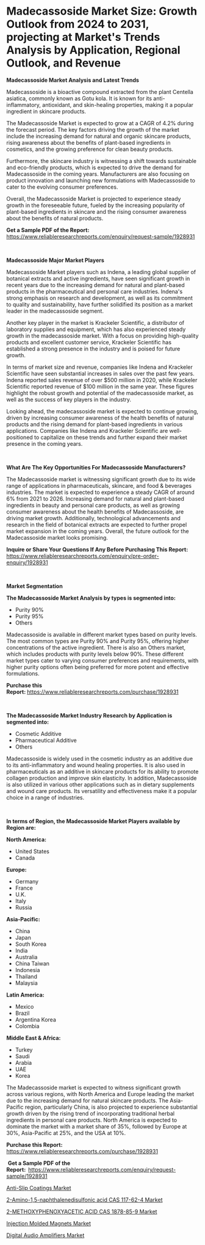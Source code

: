 <p><h1>Madecassoside Market Size: Growth Outlook from 2024 to 2031, projecting at Market's Trends Analysis by Application, Regional Outlook, and Revenue</h1></p><p><strong>Madecassoside Market Analysis and Latest Trends</strong></p>
<p><p>Madecassoside is a bioactive compound extracted from the plant Centella asiatica, commonly known as Gotu kola. It is known for its anti-inflammatory, antioxidant, and skin-healing properties, making it a popular ingredient in skincare products.</p><p>The Madecassoside Market is expected to grow at a CAGR of 4.2% during the forecast period. The key factors driving the growth of the market include the increasing demand for natural and organic skincare products, rising awareness about the benefits of plant-based ingredients in cosmetics, and the growing preference for clean beauty products.</p><p>Furthermore, the skincare industry is witnessing a shift towards sustainable and eco-friendly products, which is expected to drive the demand for Madecassoside in the coming years. Manufacturers are also focusing on product innovation and launching new formulations with Madecassoside to cater to the evolving consumer preferences.</p><p>Overall, the Madecassoside Market is projected to experience steady growth in the foreseeable future, fueled by the increasing popularity of plant-based ingredients in skincare and the rising consumer awareness about the benefits of natural products.</p></p>
<p><strong>Get a Sample PDF of the Report:&nbsp;</strong> <a href="https://www.reliableresearchreports.com/enquiry/request-sample/1928931">https://www.reliableresearchreports.com/enquiry/request-sample/1928931</a></p>
<p>&nbsp;</p>
<p><strong>Madecassoside Major Market Players</strong></p>
<p><p>Madecassoside Market players such as Indena, a leading global supplier of botanical extracts and active ingredients, have seen significant growth in recent years due to the increasing demand for natural and plant-based products in the pharmaceutical and personal care industries. Indena's strong emphasis on research and development, as well as its commitment to quality and sustainability, have further solidified its position as a market leader in the madecassoside segment.</p><p>Another key player in the market is Krackeler Scientific, a distributor of laboratory supplies and equipment, which has also experienced steady growth in the madecassoside market. With a focus on providing high-quality products and excellent customer service, Krackeler Scientific has established a strong presence in the industry and is poised for future growth.</p><p>In terms of market size and revenue, companies like Indena and Krackeler Scientific have seen substantial increases in sales over the past few years. Indena reported sales revenue of over $500 million in 2020, while Krackeler Scientific reported revenue of $100 million in the same year. These figures highlight the robust growth and potential of the madecassoside market, as well as the success of key players in the industry.</p><p>Looking ahead, the madecassoside market is expected to continue growing, driven by increasing consumer awareness of the health benefits of natural products and the rising demand for plant-based ingredients in various applications. Companies like Indena and Krackeler Scientific are well-positioned to capitalize on these trends and further expand their market presence in the coming years.</p></p>
<p>&nbsp;</p>
<p><strong>What Are The Key Opportunities For Madecassoside Manufacturers?</strong></p>
<p><p>The Madecassoside market is witnessing significant growth due to its wide range of applications in pharmaceuticals, skincare, and food & beverages industries. The market is expected to experience a steady CAGR of around 6% from 2021 to 2026. Increasing demand for natural and plant-based ingredients in beauty and personal care products, as well as growing consumer awareness about the health benefits of Madecassoside, are driving market growth. Additionally, technological advancements and research in the field of botanical extracts are expected to further propel market expansion in the coming years. Overall, the future outlook for the Madecassoside market looks promising.</p></p>
<p><strong>Inquire or Share Your Questions If Any Before Purchasing This Report:</strong> <a href="https://www.reliableresearchreports.com/enquiry/pre-order-enquiry/1928931">https://www.reliableresearchreports.com/enquiry/pre-order-enquiry/1928931</a></p>
<p>&nbsp;</p>
<p><strong>Market Segmentation</strong></p>
<p><strong>The Madecassoside Market Analysis by types is segmented into:</strong></p>
<p><ul><li>Purity 90%</li><li>Purity 95%</li><li>Others</li></ul></p>
<p><p>Madecassoside is available in different market types based on purity levels. The most common types are Purity 90% and Purity 95%, offering higher concentrations of the active ingredient. There is also an Others market, which includes products with purity levels below 90%. These different market types cater to varying consumer preferences and requirements, with higher purity options often being preferred for more potent and effective formulations.</p></p>
<p><strong>Purchase this Report:&nbsp;</strong><a href="https://www.reliableresearchreports.com/purchase/1928931">https://www.reliableresearchreports.com/purchase/1928931</a></p>
<p>&nbsp;</p>
<p><strong>The Madecassoside Market Industry Research by Application is segmented into:</strong></p>
<p><ul><li>Cosmetic Additive</li><li>Pharmaceutical Additive</li><li>Others</li></ul></p>
<p><p>Madecassoside is widely used in the cosmetic industry as an additive due to its anti-inflammatory and wound healing properties. It is also used in pharmaceuticals as an additive in skincare products for its ability to promote collagen production and improve skin elasticity. In addition, Madecassoside is also utilized in various other applications such as in dietary supplements and wound care products. Its versatility and effectiveness make it a popular choice in a range of industries.</p></p>
<p>&nbsp;</p>
<p><strong>In terms of Region, the Madecassoside Market Players available by Region are:</strong></p>
<p>
    <p> <strong> North America: </strong>
        <ul>
            <li>United States</li>
            <li>Canada</li>
        </ul>
        </p> 
    <p> <strong> Europe: </strong>
        <ul>
            <li>Germany</li>
            <li>France</li>
            <li>U.K.</li>
            <li>Italy</li>
            <li>Russia</li>
        </ul>
        </p> 
    <p> <strong> Asia-Pacific: </strong>
        <ul>
            <li>China</li>
            <li>Japan</li>
            <li>South Korea</li>
            <li>India</li>
            <li>Australia</li>
            <li>China Taiwan</li>
            <li>Indonesia</li>
            <li>Thailand</li>
            <li>Malaysia</li>
        </ul>
        </p> 
    <p> <strong> Latin America: </strong>
        <ul>
            <li>Mexico</li>
            <li>Brazil</li>
            <li>Argentina Korea</li>
            <li>Colombia</li>
        </ul>
        </p> 
    <p> <strong> Middle East & Africa: </strong>
        <ul>
            <li>Turkey</li>
            <li>Saudi</li>
            <li>Arabia</li>
            <li>UAE</li>
            <li>Korea</li>
        </ul>
    </p>
    </p>
<p><p>The Madecassoside market is expected to witness significant growth across various regions, with North America and Europe leading the market due to the increasing demand for natural skincare products. The Asia-Pacific region, particularly China, is also projected to experience substantial growth driven by the rising trend of incorporating traditional herbal ingredients in personal care products. North America is expected to dominate the market with a market share of 35%, followed by Europe at 30%, Asia-Pacific at 25%, and the USA at 10%.</p></p>
<p><strong>Purchase this Report: </strong><a href="https://www.reliableresearchreports.com/purchase/1928931">https://www.reliableresearchreports.com/purchase/1928931</a></p>
<p>&nbsp;<strong>Get a Sample PDF of the Report:&nbsp;&nbsp;</strong><a href="https://www.reliableresearchreports.com/enquiry/request-sample/1928931">https://www.reliableresearchreports.com/enquiry/request-sample/1928931</a></p>
<p><strong></strong></p>
<p><p><a href="https://invited-way-688.notion.site/Anti-Slip-Coatings-Market-Provides-Detailed-Segmentation-of-this-Market-based-on-Type-Application--3eac02f5397f475583304aedf4487aff">Anti-Slip Coatings Market</a></p><p><a href="https://butternut-bug-553.notion.site/2-Amino-1-5-naphthalenedisulfonic-acid-CAS-117-62-4-Market-Size-Market-Trends-and-Growth-Outlook-f-4f7698d165444ca2baf7319c3506fe54">2-Amino-1,5-naphthalenedisulfonic acid CAS 117-62-4 Market</a></p><p><a href="https://mire-aunt-385.notion.site/2-METHOXYPHENOXYACETIC-ACID-CAS-1878-85-9-Market-Growth-Market-Trends-COVID-19-Impact-and-Forecas-b97a3980ba4b44cab1c38af2a86ad524">2-METHOXYPHENOXYACETIC ACID CAS 1878-85-9 Market</a></p><p><a href="https://view.publitas.com/reportprime-1/injection-molded-magnets-market-centers-on-aspects-such-as-market-growth-market-share-market-opportunity-and-projected-forecasts-spanning-from-2024-to-2031/">Injection Molded Magnets Market</a></p><p><a href="https://view.publitas.com/reportprime-1/digital-audio-amplifiers-market-a-comprehensive-report-of-its-market-share-growth-trends-2024-2031/">Digital Audio Amplifiers Market</a></p></p>